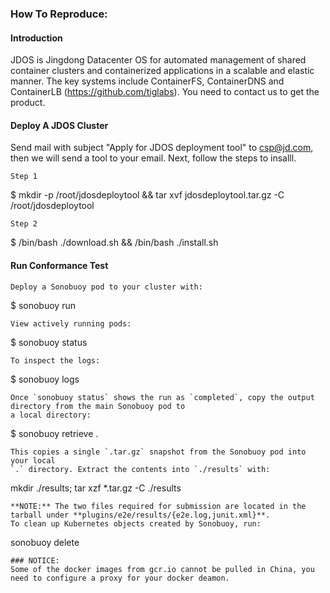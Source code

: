 ### How To Reproduce:

#### Introduction

JDOS is Jingdong Datacenter OS for automated management of shared container clusters and containerized applications in a scalable and elastic manner. The key systems include ContainerFS, ContainerDNS and ContainerLB (https://github.com/tiglabs). You need to contact us to get the product.

#### Deploy A JDOS Cluster

Send mail with subject "Apply for JDOS deployment tool" to csp@jd.com, then we will send a tool to your email.
Next, follow the steps to insalll.

```
Step 1
```

$ mkdir -p /root/jdosdeploytool && tar xvf jdosdeploytool.tar.gz -C /root/jdosdeploytool

```
Step 2
```

$ /bin/bash ./download.sh && /bin/bash ./install.sh


#### Run Conformance Test

```
Deploy a Sonobuoy pod to your cluster with:
```

$ sonobuoy run

```
View actively running pods:
```

$ sonobuoy status

```
To inspect the logs:
```

$ sonobuoy logs

```
Once `sonobuoy status` shows the run as `completed`, copy the output directory from the main Sonobuoy pod to
a local directory:
```
$ sonobuoy retrieve .
```
This copies a single `.tar.gz` snapshot from the Sonobuoy pod into your local
`.` directory. Extract the contents into `./results` with:
```
mkdir ./results; tar xzf *.tar.gz -C ./results
```
**NOTE:** The two files required for submission are located in the tarball under **plugins/e2e/results/{e2e.log,junit.xml}**.
To clean up Kubernetes objects created by Sonobuoy, run:
```
sonobuoy delete
```
### NOTICE:
Some of the docker images from gcr.io cannot be pulled in China, you need to configure a proxy for your docker deamon.
```
